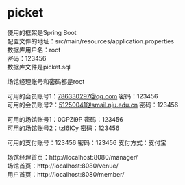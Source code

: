 # picket
使用的框架是Spring Boot</br>
配置文件的地址：src/main/resources/application.properties</br>
数据库用户名：root</br>
密码：123456</br>
数据库文件是picket.sql

场馆经理账号和密码都是root

可用的会员账号1：786330297@qq.com 密码：123456</br>
可用的会员账号2：51250041@smail.nju.edu.cn 密码：123456

可用的场馆账号1：0GPZl9P 密码：123456</br>
可用的场馆账号2：tzI6ICy 密码：123456

可用的支付账号：123456 密码：123456 支付方式：支付宝

场馆经理首页：http://localhost:8080/manager/</br>
场馆首页：http://localhost:8080/venue/</br>
用户首页：http://localhost:8080/member/


